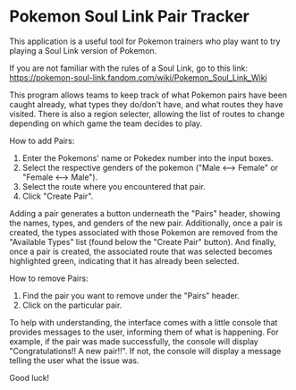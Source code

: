 # Pokemon Soul Link Pair Tracker

This application is a useful tool for Pokemon trainers who play want to try playing a Soul Link version of Pokemon.

If you are not familiar with the rules of a Soul Link, go to this link: https://pokemon-soul-link.fandom.com/wiki/Pokemon_Soul_Link_Wiki

This program allows teams to keep track of what Pokemon pairs have been caught already, what types they do/don't have, and what routes they have visited. There is also a region selecter, allowing the list of routes to change depending on which game the team decides to play.

How to add Pairs:
1. Enter the Pokemons' name or Pokedex number into the input boxes.
2. Select the respective genders of the pokemon ("Male <--> Female" or "Female <--> Male").
3. Select the route where you encountered that pair.
4. Click "Create Pair".

Adding a pair generates a button underneath the "Pairs" header, showing the names, types, and genders of the new pair. Additionally, once a pair is created, the types associated with those Pokemon are removed from the "Available Types" list (found below the "Create Pair" button). And finally, once a pair is created, the associated route that was selected becomes highlighted green, indicating that it has already been selected.

How to remove Pairs:
1. Find the pair you want to remove under the "Pairs" header.
2. Click on the particular pair.

To help with understanding, the interface comes with a little console that provides messages to the user, informing them of what is happening. For example, if the pair was made successfully, the console will display "Congratulations!! A new pair!!". If not, the console will display a message telling the user what the issue was.

Good luck!

